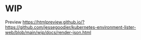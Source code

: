 # WIP

Preview <https://htmlpreview.github.io/?https://github.com/jessegoodier/kubernetes-environment-lister-web/blob/main/wip/docs/render-json.html>
